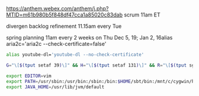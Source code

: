https://anthem.webex.com/anthem/j.php?MTID=m61b980b5f848df47cca1a85020c83dab scrum 11am ET

divergen backlog refinement 11.15am every Tue

spring planning 11am every 2 weeks on Thu Dec 5, 19; Jan 2, 16alias aria2c='aria2c --check-certificate=false'

```bash
alias youtube-dl='youtube-dl --no-check-certificate'

G="\[$(tput setaf 39)\]" && H="\[$(tput setaf 131)\]" && R="\[$(tput sgr0)\]" && export PS1="${G}\h${R}:${H}\w${R} $ "

export EDITOR=vim
export PATH=/usr/sbin:/usr/bin:/sbin:/bin:$HOME/sbt/bin:/mnt/c/cygwin/home/DangVu/kafka_2.12-2.3.1/bin
export JAVA_HOME=/usr/lib/jvm/default
```
